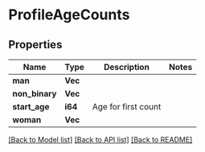 # ProfileAgeCounts

## Properties

Name | Type | Description | Notes
------------ | ------------- | ------------- | -------------
**man** | **Vec<i64>** |  | 
**non_binary** | **Vec<i64>** |  | 
**start_age** | **i64** | Age for first count | 
**woman** | **Vec<i64>** |  | 

[[Back to Model list]](../README.md#documentation-for-models) [[Back to API list]](../README.md#documentation-for-api-endpoints) [[Back to README]](../README.md)


